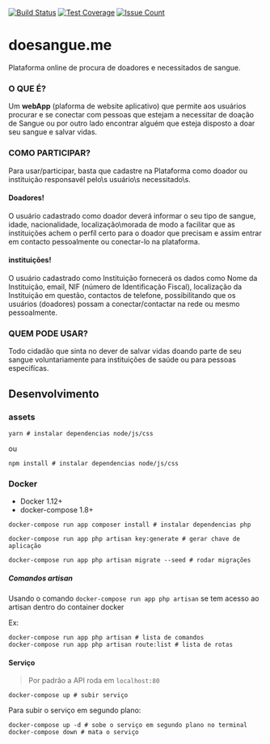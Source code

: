 [![Build Status](https://travis-ci.org/JoseCage/doesangue.me.svg)](https://travis-ci.org/JoseCage/doesangue.me)
[![Test Coverage](https://codeclimate.com/github/JoseCage/doesangue.me/badges/coverage.svg)](https://codeclimate.com/github/JoseCage/doesangue.me/coverage)
 [![Issue Count](https://codeclimate.com/github/JoseCage/doesangue.me/badges/issue_count.svg)](https://codeclimate.com/github/JoseCage/doesangue.me)

# doesangue.me
Plataforma online de procura de doadores e necessitados de sangue.

### O QUE É?
Um <b>webApp</b> (plaforma de website aplicativo) que permite aos usuários procurar e se conectar com pessoas que estejam a necessitar de doação de Sangue ou por outro lado encontrar alguém que esteja disposto a doar seu sangue e salvar vidas.

### COMO PARTICIPAR?
Para usar/participar, basta que cadastre na Plataforma como doador ou instituição responsavél pelo\s usuário\s necessitado\s.

#### Doadores!
 O usuário cadastrado como doador deverá informar o seu tipo de sangue, idade, nacionalidade, localização\morada de modo a facilitar que as instituições achem o perfíl certo para o doador que precisam e assim entrar em contacto pessoalmente ou conectar-lo na plataforma.


#### instituições!
O usuário cadastrado como Instituição fornecerá os dados como Nome da Instituição, email, NIF (número de Identificação Fiscal), localização da Instituição em questão, contactos de telefone, possibilitando que os usuários (doadores) possam a conectar/contactar na rede ou mesmo pessoalmente.

### QUEM PODE USAR?
Todo cidadão que sinta no dever de salvar vidas doando parte de seu sangue voluntariamente para instituições de saúde ou para pessoas especifícas.

## Desenvolvimento

### assets

```shell
yarn # instalar dependencias node/js/css
```
ou
```shell
npm install # instalar dependencias node/js/css
```

### Docker

- Docker 1.12+
- docker-compose 1.8+

```shell
docker-compose run app composer install # instalar dependencias php
```

```shell
docker-compose run app php artisan key:generate # gerar chave de aplicação
```

```shell
docker-compose run app php artisan migrate --seed # rodar migrações
```

##### Comandos artisan
Usando o comando `docker-compose run app php artisan` se tem acesso ao artisan dentro do container docker

Ex:

```shell
docker-compose run app php artisan # lista de comandos
docker-compose run app php artisan route:list # lista de rotas
```

#### Serviço
> Por padrão a API roda em `localhost:80`

```shell
docker-compose up # subir serviço
```

Para subir o serviço em segundo plano:

```shell
docker-compose up -d # sobe o serviço em segundo plano no terminal
docker-compose down # mata o serviço
```
